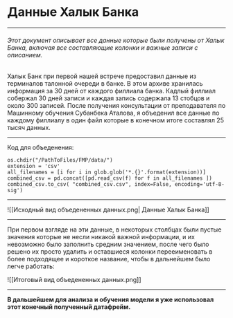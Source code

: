 # Данные Халык Банка
***
###### Этот документ описывает все данные которые были получены от Халык Банка, включая все составляющие колонки и важные записи с описанием.


Халык Банк при первой нашей встрече предоставил данные из терминалов талонной очереди в банке. В этом архиве хранилась информация за 30 дней от каждого филлиала банка. Кадлый филлиал собержал 30 дней записи и каждая запись содержала 13 стобцов и около 300 записей. После получения консультации от преподавателя по Машинному обучения Субанбека Аталова, я объеденил все данные по каждому филлиалу в один файл которые в конечном итоге составлял 25 тысяч данных.
***
Код для объеденения:
```
os.chdir("/PathToFiles/FMP/data/")
extension = 'csv'
all_filenames = [i for i in glob.glob('*.{}'.format(extension))]
combined_csv = pd.concat([pd.read_csv(f) for f in all_filenames ])
combined_csv.to_csv( "combined_csv.csv", index=False, encoding='utf-8-sig')
```
***
![[Исходный вид объедененных данных.png| Данные Халык Банка]]
***
При первом взгляде на эти данные, в некоторых столбцах были пустые значения которые не несли никакой важной информации, и их невозможно было заполнить средним значением, после чего было решено их просто удалить и оставшиеся колонки перееименовать в более подходящее и короткое название, чтобы в дальнейшем было легче работать:

![[Итоговый вид объедененных данных.png]]
***

**В дальшейшем для анализа и обучения модели я уже использовал этот конечный полученный датафрейм.**